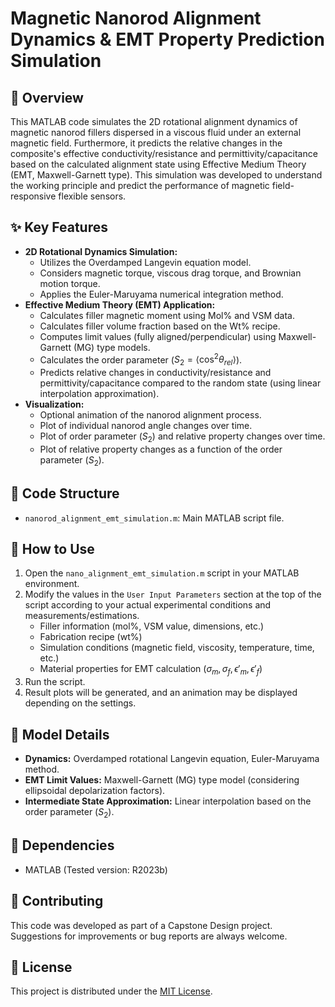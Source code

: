 # Magnetic Nanorod Alignment Dynamics & EMT Property Prediction Simulation

## 📝 Overview

This MATLAB code simulates the 2D rotational alignment dynamics of magnetic nanorod fillers dispersed in a viscous fluid under an external magnetic field. Furthermore, it predicts the relative changes in the composite's effective conductivity/resistance and permittivity/capacitance based on the calculated alignment state using Effective Medium Theory (EMT, Maxwell-Garnett type). This simulation was developed to understand the working principle and predict the performance of magnetic field-responsive flexible sensors.

## ✨ Key Features

* **2D Rotational Dynamics Simulation:**
    * Utilizes the Overdamped Langevin equation model.
    * Considers magnetic torque, viscous drag torque, and Brownian motion torque.
    * Applies the Euler-Maruyama numerical integration method.
* **Effective Medium Theory (EMT) Application:**
    * Calculates filler magnetic moment using Mol% and VSM data.
    * Calculates filler volume fraction based on the Wt% recipe.
    * Computes limit values (fully aligned/perpendicular) using Maxwell-Garnett (MG) type models.
    * Calculates the order parameter ($S_2 = \langle \cos^2 \theta_{rel} \rangle$).
    * Predicts relative changes in conductivity/resistance and permittivity/capacitance compared to the random state (using linear interpolation approximation).
* **Visualization:**
    * Optional animation of the nanorod alignment process.
    * Plot of individual nanorod angle changes over time.
    * Plot of order parameter ($S_2$) and relative property changes over time.
    * Plot of relative property changes as a function of the order parameter ($S_2$).

## 📁 Code Structure

* `nanorod_alignment_emt_simulation.m`: Main MATLAB script file.

## 🚀 How to Use

1.  Open the `nano_alignment_emt_simulation.m` script in your MATLAB environment.
2.  Modify the values in the `User Input Parameters` section at the top of the script according to your actual experimental conditions and measurements/estimations.
    * Filler information (mol%, VSM value, dimensions, etc.)
    * Fabrication recipe (wt%)
    * Simulation conditions (magnetic field, viscosity, temperature, time, etc.)
    * Material properties for EMT calculation ($\sigma_m, \sigma_f, \epsilon'_m, \epsilon'_f$)
3.  Run the script.
4.  Result plots will be generated, and an animation may be displayed depending on the settings.

## 🔬 Model Details

* **Dynamics:** Overdamped rotational Langevin equation, Euler-Maruyama method.
* **EMT Limit Values:** Maxwell-Garnett (MG) type model (considering ellipsoidal depolarization factors).
* **Intermediate State Approximation:** Linear interpolation based on the order parameter ($S_2$).

## 🔧 Dependencies

* MATLAB (Tested version: R2023b)

## 🤝 Contributing

This code was developed as part of a Capstone Design project. Suggestions for improvements or bug reports are always welcome.
## 📜 License

This project is distributed under the [MIT License](LICENSE).

